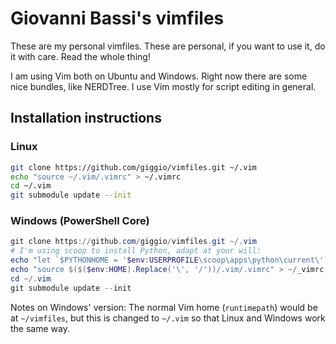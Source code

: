 # Giovanni Bassi's vimfiles

These are my personal vimfiles. These are personal, if you want to use it, do it
with care. Read the whole thing!

I am using Vim both on Ubuntu and Windows. Right now there are some nice
bundles, like NERDTree. I use Vim mostly for script editing in general.

## Installation instructions

### Linux

```bash
git clone https://github.com/giggio/vimfiles.git ~/.vim
echo "source ~/.vim/.vimrc" > ~/.vimrc
cd ~/.vim
git submodule update --init
```

### Windows (PowerShell Core)

```powershell
git clone https://github.com/giggio/vimfiles.git ~/.vim
# I'm using scoop to install Python, adapt at your will:
echo "let `$PYTHONHOME = '$env:USERPROFILE\scoop\apps\python\current\'`nsource $($($env:USERPROFILE).Replace('\', '/'))/.vim/.vimrc" > ~/_vimrc
echo "source $($($env:HOME).Replace('\', '/'))/.vim/.vimrc" > ~/_vimrc
cd ~/.vim
git submodule update --init
```

Notes on Windows' version: The normal Vim home (`runtimepath`) would be at
`~/vimfiles`, but this is changed to `~/.vim` so that Linux and Windows work the
same way.
